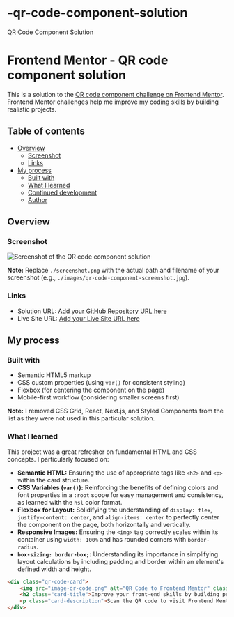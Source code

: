 # -qr-code-component-solution
 QR Code Component Solution
# Frontend Mentor - QR code component solution

This is a solution to the [QR code component challenge on Frontend Mentor](https://www.frontendmentor.io/challenges/qr-code-component-iux_sIO_H). Frontend Mentor challenges help me improve my coding skills by building realistic projects. 

## Table of contents

- [Overview](#overview)
  - [Screenshot](#screenshot)
  - [Links](#links)
- [My process](#my-process)
  - [Built with](#built-with)
  - [What I learned](#what-i-learned)
  - [Continued development](#continued-development)
  - [Author](#author)

## Overview

### Screenshot

![Screenshot of the QR code component solution](./screenshot.png)

**Note:** Replace `./screenshot.png` with the actual path and filename of your screenshot (e.g., `./images/qr-code-component-screenshot.jpg`).

### Links

- Solution URL: [Add your GitHub Repository URL here](https://github.com/your-username/qr-code-component-solution)
- Live Site URL: [Add your Live Site URL here](https://your-username.github.io/qr-code-component-solution/)

## My process

### Built with

- Semantic HTML5 markup
- CSS custom properties (using `var()` for consistent styling)
- Flexbox (for centering the component on the page)
- Mobile-first workflow (considering smaller screens first)

**Note:** I removed CSS Grid, React, Next.js, and Styled Components from the list as they were not used in this particular solution.

### What I learned

This project was a great refresher on fundamental HTML and CSS concepts. I particularly focused on:

- **Semantic HTML:** Ensuring the use of appropriate tags like `<h2>` and `<p>` within the card structure.
- **CSS Variables (`var()`):** Reinforcing the benefits of defining colors and font properties in a `:root` scope for easy management and consistency, as learned with the `hsl` color format.
- **Flexbox for Layout:** Solidifying the understanding of `display: flex`, `justify-content: center`, and `align-items: center` to perfectly center the component on the page, both horizontally and vertically.
- **Responsive Images:** Ensuring the `<img>` tag correctly scales within its container using `width: 100%` and has rounded corners with `border-radius`.
- **`box-sizing: border-box;`:** Understanding its importance in simplifying layout calculations by including padding and border within an element's defined width and height.

```html
<div class="qr-code-card">
    <img src="image-qr-code.png" alt="QR Code to Frontend Mentor" class="qr-code-image">
    <h2 class="card-title">Improve your front-end skills by building projects</h2>
    <p class="card-description">Scan the QR code to visit Frontend Mentor and take your coding skills to the next level</p>
</div>
